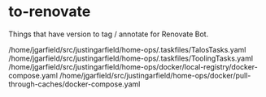 # to-renovate

Things that have version to tag / annotate for Renovate Bot.

/home/jgarfield/src/justingarfield/home-ops/.taskfiles/TalosTasks.yaml
/home/jgarfield/src/justingarfield/home-ops/.taskfiles/ToolingTasks.yaml
/home/jgarfield/src/justingarfield/home-ops/docker/local-registry/docker-compose.yaml
/home/jgarfield/src/justingarfield/home-ops/docker/pull-through-caches/docker-compose.yaml
